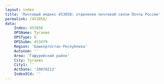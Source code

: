 ```yaml
---
layout: index
title: 'Почтовый индекс 453058: отделение почтовой связи Почты России'
permalink: /453058/
data:
    Index: 453058
    OPSName: Тугаево
    OPSType: О
    OPSSubm: 453479
    Region: 'Башкортостан Республика'
    Autonom: ''
    Area: 'Гафурийский район'
    City: Тугаево
    City1: ''
    ActDate: '20070212'
    IndexOld: ''
---
```

